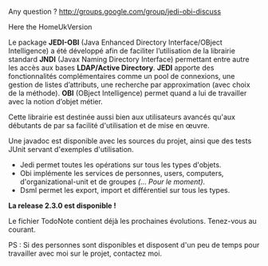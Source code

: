 Any question ? http://groups.google.com/group/jedi-obi-discuss

Here the HomeUkVersion

Le package **JEDI-OBI** (Java Enhanced Directory Interface/OBject Intelligence) a été développé afin de faciliter l’utilisation de la librairie standard **JNDI** (Javax Naming Directory Interface) permettant entre autre les accès aux bases **LDAP/Active Directory**. **JEDI** apporte des fonctionnalités complémentaires comme un pool de connexions, une gestion de listes d’attributs, une recherche par approximation (avec choix de la méthode). **OBI** (OBject  Intelligence) permet quand a lui de travailler avec la notion d’objet métier.

Cette librairie est destinée aussi bien aux utilisateurs avancés qu'aux débutants de par sa facilité d'utilisation et de mise en œuvre.

Une javadoc est disponible avec les sources du projet, ainsi que des tests JUnit servant d'exemples d'utilisation.

  * Jedi permet toutes les opérations sur tous les types d'objets.
  * Obi implémente les services de personnes, users, computers, d'organizational-unit et de groupes _(... Pour le moment)_.
  * Dsml permet les export, import et différentiel sur tous les types.

**La release 2.3.0 est disponible !**

Le fichier TodoNote contient déjà les prochaines évolutions. Tenez-vous au courant.

PS : Si des personnes sont disponibles et disposent d'un peu de temps pour travailler avec moi sur le projet, contactez moi.